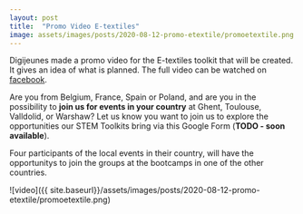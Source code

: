 ```yaml
---
layout: post
title:  "Promo Video E-textiles"
image: assets/images/posts/2020-08-12-promo-etextile/promoetextile.png
---
```


Digijeunes made a promo video for the E-textiles toolkit that will be created. It gives an idea of what is planned. The full video can be watched on [facebook](https://www.facebook.com/IngegnoMakerSpace/posts/2715976358729712).

Are you from Belgium, France, Spain or Poland, and are you in the possibility to **join us for events in your country** at Ghent, Toulouse, Valldolid, or Warshaw? Let us know you want to join us to explore the opportunities our STEM Toolkits bring via this Google Form (**TODO - soon available**). 

Four participants of the local events in their country, will have the opportunitys to join the groups at the bootcamps in one of the other countries.

![video]({{ site.baseurl}}/assets/images/posts/2020-08-12-promo-etextile/promoetextile.png)
